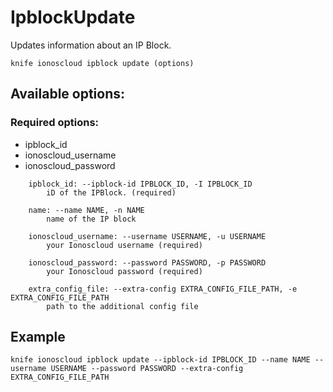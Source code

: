 # IpblockUpdate

Updates information about an IP Block.

```text
knife ionoscloud ipblock update (options)
```

## Available options:

### Required options:

* ipblock\_id
* ionoscloud\_username
* ionoscloud\_password

```text
    ipblock_id: --ipblock-id IPBLOCK_ID, -I IPBLOCK_ID
        iD of the IPBlock. (required)

    name: --name NAME, -n NAME
        name of the IP block

    ionoscloud_username: --username USERNAME, -u USERNAME
        your Ionoscloud username (required)

    ionoscloud_password: --password PASSWORD, -p PASSWORD
        your Ionoscloud password (required)

    extra_config_file: --extra-config EXTRA_CONFIG_FILE_PATH, -e EXTRA_CONFIG_FILE_PATH
        path to the additional config file

```
## Example

```text
knife ionoscloud ipblock update --ipblock-id IPBLOCK_ID --name NAME --username USERNAME --password PASSWORD --extra-config EXTRA_CONFIG_FILE_PATH
```
